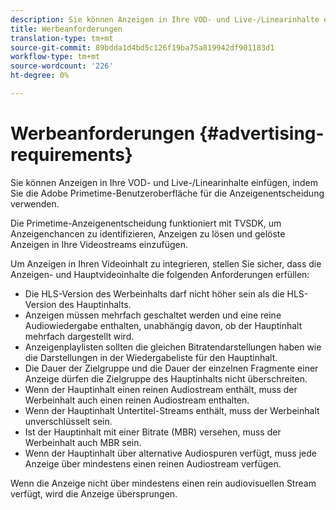 ```yaml
---
description: Sie können Anzeigen in Ihre VOD- und Live-/Linearinhalte einfügen, indem Sie die Adobe Primetime-Benutzeroberfläche für die Anzeigenentscheidung verwenden.
title: Werbeanforderungen
translation-type: tm+mt
source-git-commit: 89bdda1d4bd5c126f19ba75a819942df901183d1
workflow-type: tm+mt
source-wordcount: '226'
ht-degree: 0%

---
```



# Werbeanforderungen {#advertising-requirements}

Sie können Anzeigen in Ihre VOD- und Live-/Linearinhalte einfügen, indem Sie die Adobe Primetime-Benutzeroberfläche für die Anzeigenentscheidung verwenden.

<!--<a id="section_A2966DC850E140FE9400A1D9E412F819"></a>-->

Die Primetime-Anzeigenentscheidung funktioniert mit TVSDK, um Anzeigenchancen zu identifizieren, Anzeigen zu lösen und gelöste Anzeigen in Ihre Videostreams einzufügen.

Um Anzeigen in Ihren Videoinhalt zu integrieren, stellen Sie sicher, dass die Anzeigen- und Hauptvideoinhalte die folgenden Anforderungen erfüllen:

* Die HLS-Version des Werbeinhalts darf nicht höher sein als die HLS-Version des Hauptinhalts.
* Anzeigen müssen mehrfach geschaltet werden und eine reine Audiowiedergabe enthalten, unabhängig davon, ob der Hauptinhalt mehrfach dargestellt wird.
* Anzeigenplaylisten sollten die gleichen Bitratendarstellungen haben wie die Darstellungen in der Wiedergabeliste für den Hauptinhalt.
* Die Dauer der Zielgruppe und die Dauer der einzelnen Fragmente einer Anzeige dürfen die Zielgruppe des Hauptinhalts nicht überschreiten.
* Wenn der Hauptinhalt einen reinen Audiostream enthält, muss der Werbeinhalt auch einen reinen Audiostream enthalten.
* Wenn der Hauptinhalt Untertitel-Streams enthält, muss der Werbeinhalt unverschlüsselt sein.
* Ist der Hauptinhalt mit einer Bitrate (MBR) versehen, muss der Werbeinhalt auch MBR sein.
* Wenn der Hauptinhalt über alternative Audiospuren verfügt, muss jede Anzeige über mindestens einen reinen Audiostream verfügen.

Wenn die Anzeige nicht über mindestens einen rein audiovisuellen Stream verfügt, wird die Anzeige übersprungen.